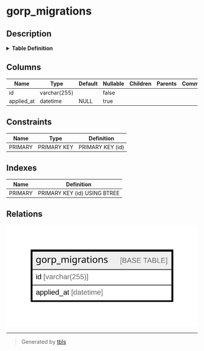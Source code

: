 # gorp_migrations

## Description

<details>
<summary><strong>Table Definition</strong></summary>

```sql
CREATE TABLE `gorp_migrations` (
  `id` varchar(255) NOT NULL,
  `applied_at` datetime DEFAULT NULL,
  PRIMARY KEY (`id`)
) ENGINE=InnoDB DEFAULT CHARSET=utf8mb3 COLLATE=utf8mb3_general_ci
```

</details>

## Columns

| Name | Type | Default | Nullable | Children | Parents | Comment |
| ---- | ---- | ------- | -------- | -------- | ------- | ------- |
| id | varchar(255) |  | false |  |  |  |
| applied_at | datetime | NULL | true |  |  |  |

## Constraints

| Name | Type | Definition |
| ---- | ---- | ---------- |
| PRIMARY | PRIMARY KEY | PRIMARY KEY (id) |

## Indexes

| Name | Definition |
| ---- | ---------- |
| PRIMARY | PRIMARY KEY (id) USING BTREE |

## Relations

![er](gorp_migrations.svg)

---

> Generated by [tbls](https://github.com/k1LoW/tbls)
